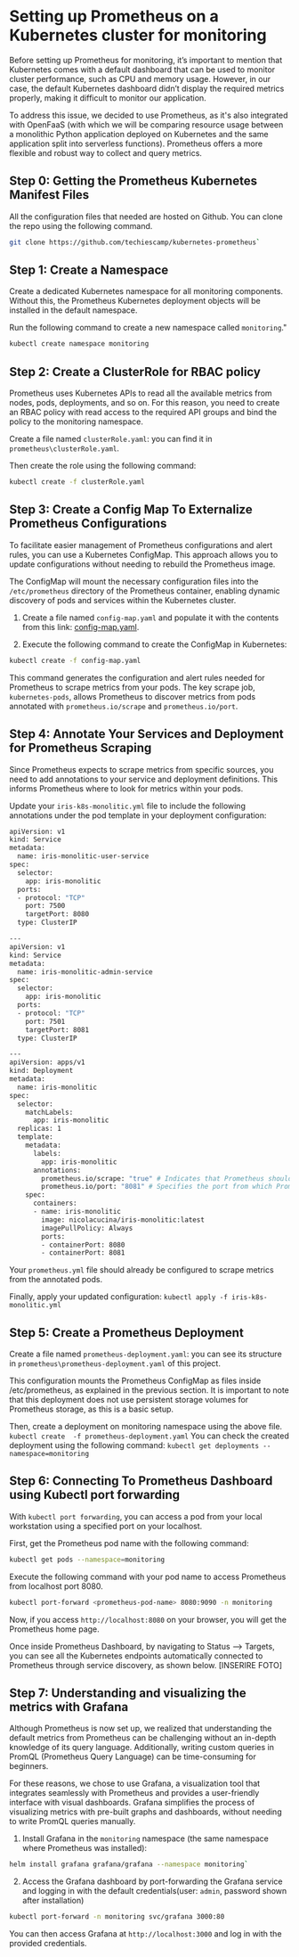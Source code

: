 # Setting up Prometheus on a Kubernetes cluster for monitoring

Before setting up Prometheus for monitoring, it’s important to mention that Kubernetes comes with a default dashboard that can be used to monitor cluster performance, such as CPU and memory usage. However, in our case, the default Kubernetes dashboard didn’t display the required metrics properly, making it difficult to monitor our application.

To address this issue, we decided to use Prometheus, as it's also integrated with OpenFaaS (with which we will be comparing resource usage between a monolithic Python application deployed on Kubernetes and the same application split into serverless functions). 
Prometheus offers a more flexible and robust way to collect and query metrics.

## Step 0: Getting the Prometheus Kubernetes Manifest Files
All the configuration files that needed are hosted on Github. You can clone the repo using the following command.
```sh
git clone https://github.com/techiescamp/kubernetes-prometheus`
```

## Step 1: Create a Namespace
Create a dedicated Kubernetes namespace for all monitoring components. Without this, the Prometheus Kubernetes deployment objects will be installed in the default namespace.

Run the following command to create a new namespace called `monitoring`."
```sh
kubectl create namespace monitoring
```

## Step 2: Create a ClusterRole for RBAC policy
Prometheus uses Kubernetes APIs to read all the available metrics from nodes, pods, deployments, and so on. For this reason, you need to create an RBAC policy with read access to the required API groups and bind the policy to the monitoring namespace.

Create a file named `clusterRole.yaml`: you can find it in `prometheus\clusterRole.yaml`.


Then create the role using the following command:
```sh
kubectl create -f clusterRole.yaml
```

## Step 3: Create a Config Map To Externalize Prometheus Configurations

To facilitate easier management of Prometheus configurations and alert rules, you can use a Kubernetes ConfigMap. This approach allows you to update configurations without needing to rebuild the Prometheus image. 

The ConfigMap will mount the necessary configuration files into the `/etc/prometheus` directory of the Prometheus container, enabling dynamic discovery of pods and services within the Kubernetes cluster.

1. Create a file named `config-map.yaml` and populate it with the contents from this link: [config-map.yaml](https://raw.githubusercontent.com/bibinwilson/kubernetes-prometheus/master/config-map.yaml).

2. Execute the following command to create the ConfigMap in Kubernetes:

```sh
kubectl create -f config-map.yaml
```

This command generates the configuration and alert rules needed for Prometheus to scrape metrics from your pods. The key scrape job, `kubernetes-pods`, allows Prometheus to discover metrics from pods annotated with `prometheus.io/scrape` and `prometheus.io/port`.

## Step 4: Annotate Your Services and Deployment for Prometheus Scraping
Since Prometheus expects to scrape metrics from specific sources, you need to add annotations to your service and deployment definitions. This informs Prometheus where to look for metrics within your pods.

Update your `iris-k8s-monolitic.yml` file to include the following annotations under the pod template in your deployment configuration:

```sh
apiVersion: v1
kind: Service
metadata:
  name: iris-monolitic-user-service
spec:
  selector:
    app: iris-monolitic
  ports:
  - protocol: "TCP"
    port: 7500
    targetPort: 8080
  type: ClusterIP

---
apiVersion: v1
kind: Service
metadata:
  name: iris-monolitic-admin-service
spec:
  selector:
    app: iris-monolitic
  ports:
  - protocol: "TCP"
    port: 7501
    targetPort: 8081
  type: ClusterIP

---
apiVersion: apps/v1
kind: Deployment
metadata:
  name: iris-monolitic
spec:
  selector:
    matchLabels:
      app: iris-monolitic
  replicas: 1
  template:
    metadata:
      labels:
        app: iris-monolitic
      annotations:
        prometheus.io/scrape: "true" # Indicates that Prometheus should scrape metrics from this pod.
        prometheus.io/port: "8081" # Specifies the port from which Prometheus should collect metrics.
    spec:
      containers:
      - name: iris-monolitic
        image: nicolacucina/iris-monolitic:latest
        imagePullPolicy: Always
        ports:
        - containerPort: 8080
        - containerPort: 8081
```
Your `prometheus.yml` file should already be configured to scrape metrics from the annotated pods. 

Finally, apply your updated configuration:
`kubectl apply -f iris-k8s-monolitic.yml`

## Step 5: Create a Prometheus Deployment

Create a file named `prometheus-deployment.yaml`: you can see its structure in `prometheus\prometheus-deployment.yaml` of this project.

This configuration mounts the Prometheus ConfigMap as files inside /etc/prometheus, as explained in the previous section. It is important to note that this deployment does not use persistent storage volumes for Prometheus storage, as this is a basic setup.

 Then, create a deployment on monitoring namespace using the above file.
`kubectl create  -f prometheus-deployment.yaml`
You can check the created deployment using the following command:
 `kubectl get deployments --namespace=monitoring`

 ##  Step 6: Connecting To Prometheus Dashboard using Kubectl port forwarding
 
With `kubectl port forwarding`, you can access a pod from your local workstation using a specified port on your localhost. 

First, get the Prometheus pod name with the following command:

```sh
kubectl get pods --namespace=monitoring
```

Execute the following command with your pod name to access Prometheus from localhost port 8080.

```sh
kubectl port-forward <prometheus-pod-name> 8080:9090 -n monitoring
```
Now, if you access `http://localhost:8080` on your browser, you will get the Prometheus home page.

Once inside Prometheus Dashboard, by navigating to Status --> Targets, you can see all the Kubernetes endpoints automatically connected to Prometheus through service discovery, as shown below.  [INSERIRE FOTO]

##  Step 7: Understanding and visualizing the metrics with Grafana
Although Prometheus is now set up, we realized that understanding the default metrics from Prometheus can be challenging without an in-depth knowledge of its query language. Additionally, writing custom queries in PromQL (Prometheus Query Language) can be time-consuming for beginners.

For these reasons, we chose to use Grafana,  a visualization tool that integrates seamlessly with Prometheus and provides a user-friendly interface with visual dashboards. Grafana simplifies the process of visualizing metrics with pre-built graphs and dashboards, without needing to write PromQL queries manually.

1. Install Grafana in the `monitoring` namespace (the same namespace where Prometheus was installed):

```sh 
helm install grafana grafana/grafana --namespace monitoring`
```

2. Access the Grafana dashboard by port-forwarding the Grafana service and logging in with the default credentials(user: `admin`, password shown after installation)
```sh
kubectl port-forward -n monitoring svc/grafana 3000:80
```
You can then access Grafana at `http://localhost:3000` and log in with the provided credentials.